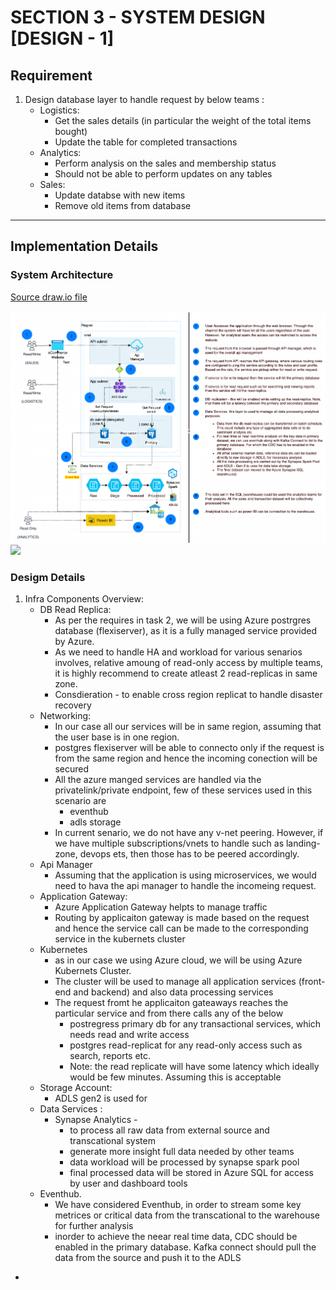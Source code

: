 
# SECTION 3 - SYSTEM DESIGN [DESIGN - 1]
## Requirement

1. Design database layer to handle request by below teams : 
   - Logistics: 
      - Get the sales details (in particular the weight of the total items bought)
      - Update the table for completed transactions
   - Analytics:
      - Perform analysis on the sales and membership status
      - Should not be able to perform updates on any tables
   - Sales:
      - Update databse with new items
      - Remove old items from database

*** 

## Implementation Details

### System Architecture

[Source draw.io file](/section_3_system_design/design_1/design_1.drawio)

<img src="System-architecture.png" width=800 /> ![](images/System-architecture.png) 



### Desigm Details 

1. Infra Components Overview:
   - DB Read Replica:
     - As per the requires in task 2, we will be using Azure postrgres database (flexiserver), as it is a fully managed service provided by Azure.
     - As we need to handle HA and workload for various senarios involves, relative amoung of read-only access by multiple teams, it is highly recommend to create atleast 2 read-replicas in same zone.
     - Consdieration - to enable cross region replicat to handle disaster recovery
   - Networking:
     - In our case all our services will be in same region, assuming that the user base is in one region. 
     - postgres flexiserver will be able to connecto only if the request is from the same region and hence the incoming conection will be secured
     - All the azure manged services are handled via the privatelink/private endpoint, few of these services used in this scenario are
       -  eventhub
       -  adls storage 
      - In current senario, we do not have any v-net peering. However, if we have multiple subscriptions/vnets to handle such as landing-zone, devops ets, then those has to be peered accordingly.
    - Api Manager
      - Assuming that the application is using microservices, we would need to hava the api manager to handle the incomeing request. 
    - Application Gateway:   
      - Azure Application Gateway helpts to manage traffic
      - Routing by applicaiton gateway is made based on the request and hence the service call can be made to the corresponding service in the kubernets cluster
    - Kubernetes
      - as in our case we using Azure cloud, we will be using Azure Kubernets Cluster. 
      - The cluster will be used to manage all application services (front-end and backend) and also data processing services
      - The request fromt he applicaiton gateaways reaches the particular service and from there calls any of the below
        - postregress primary db for any transactional services, which needs read and write access
        - postgres read-replicat for any read-only access such as search, reports etc.
        - Note: the read replicate will have some latency which ideally would be few minutes. Assuming this is acceptable
    - Storage Account:
      - ADLS gen2 is used for 
    - Data Services :
      - Synapse Analytics - 
        - to process all raw data from external source and transcational system
        - generate more insight full data needed by other teams
        - data workload will be processed by synapse spark pool
        - final processed data will be stored in Azure SQL for access by user and dashboard tools
    - Eventhub.
      - We have considered Eventhub, in order to stream some key metrices or critical data from the transcational to the warehouse for further analysis
      - inorder to achieve the neear real time data, CDC should be enabled in the primary database. Kafka connect should pull the data from the source and push it to the ADLS
  - 


      


